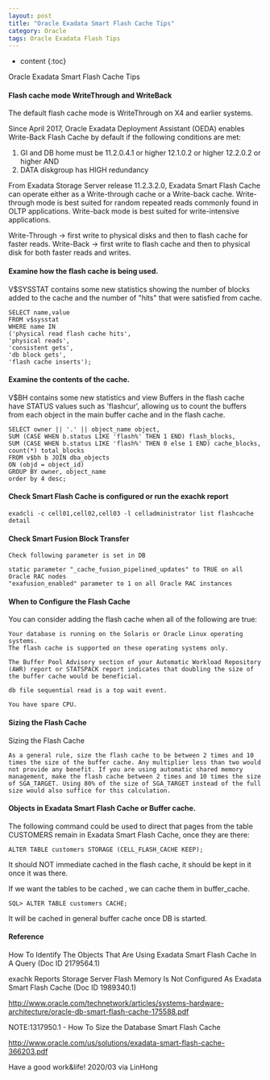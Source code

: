 ```yaml
---
layout: post
title: "Oracle Exadata Smart Flash Cache Tips"
category: Oracle
tags: Oracle Exadata Flash Tips 
---
```


* content
{:toc}

Oracle Exadata Smart Flash Cache Tips


#### Flash cache mode WriteThrough and WriteBack

The default flash cache mode is WriteThrough on X4 and earlier systems.

Since April 2017, Oracle Exadata Deployment Assistant (OEDA) enables Write-Back Flash Cache by default if the following conditions are met:
1. GI and DB home must be
    11.2.0.4.1 or higher
    12.1.0.2 or higher
    12.2.0.2 or higher
AND
2. DATA diskgroup has HIGH redundancy

From Exadata Storage Server release 11.2.3.2.0, Exadata Smart Flash Cache can operate either as a Write-through cache or a Write-back cache. 
Write-through mode is best suited for random repeated reads commonly found in OLTP applications. 
Write-back mode is best suited for write-intensive applications.

Write-Through -> first write to physical disks and then to flash cache for faster reads.
Write-Back -> first write to flash cache and then to physical disk for both faster reads and writes. 










#### Examine how the flash cache is being used.

V$SYSSTAT contains some new statistics showing the number of blocks added to the cache and the number of "hits" that were satisfied from cache.

	SELECT name,value
	FROM v$sysstat
	WHERE name IN
	('physical read flash cache hits',
	'physical reads',
	'consistent gets',
	'db block gets',
	'flash cache inserts');

#### Examine the contents of the cache.

V$BH contains some new statistics and view Buffers in the flash cache have STATUS values such as 'flashcur', allowing us to count the buffers from each object in the main buffer cache and in the flash cache.

	SELECT owner || '.' || object_name object,
	SUM (CASE WHEN b.status LIKE 'flash%' THEN 1 END) flash_blocks,
	SUM (CASE WHEN b.status LIKE 'flash%' THEN 0 else 1 END) cache_blocks,
	count(*) total_blocks
	FROM v$bh b JOIN dba_objects
	ON (objd = object_id)
	GROUP BY owner, object_name
	order by 4 desc;


#### Check Smart Flash Cache is configured or run the exachk report

	exadcli -c cell01,cell02,cell03 -l celladministrator list flashcache detail

#### Check Smart Fusion Block Transfer

	Check following parameter is set in DB 

	static parameter "_cache_fusion_pipelined_updates" to TRUE on all Oracle RAC nodes
	"exafusion_enabled" parameter to 1 on all Oracle RAC instances


#### When to Configure the Flash Cache

You can consider adding the flash cache when all of the following are true:

	Your database is running on the Solaris or Oracle Linux operating systems.
	The flash cache is supported on these operating systems only.

	The Buffer Pool Advisory section of your Automatic Workload Repository (AWR) report or STATSPACK report indicates that doubling the size of the buffer cache would be beneficial.

	db file sequential read is a top wait event.

	You have spare CPU.


#### Sizing the Flash Cache

Sizing the Flash Cache

	As a general rule, size the flash cache to be between 2 times and 10 times the size of the buffer cache. Any multiplier less than two would not provide any benefit. If you are using automatic shared memory management, make the flash cache between 2 times and 10 times the size of SGA_TARGET. Using 80% of the size of SGA_TARGET instead of the full size would also suffice for this calculation.


#### Objects in Exadata Smart Flash Cache or Buffer cache.

The following command could be used to direct that pages from the table CUSTOMERS remain in Exadata Smart Flash Cache, once they are there:

	ALTER TABLE customers STORAGE (CELL_FLASH_CACHE KEEP);

It should NOT immediate cached in the flash cache, it should be kept in it once it was there.

If we want the tables to be cached , we can cache them in buffer_cache.

	SQL> ALTER TABLE customers CACHE;

It will be cached in general buffer cache once DB is started.




#### Reference 

How To Identify The Objects That Are Using Exadata Smart Flash Cache In A Query (Doc ID 2179564.1)

exachk Reports Storage Server Flash Memory Is Not Configured As Exadata Smart Flash Cache (Doc ID 1989340.1)

http://www.oracle.com/technetwork/articles/systems-hardware-architecture/oracle-db-smart-flash-cache-175588.pdf

NOTE:1317950.1 - How To Size the Database Smart Flash Cache

http://www.oracle.com/us/solutions/exadata-smart-flash-cache-366203.pdf







Have a good work&life! 2020/03 via LinHong


